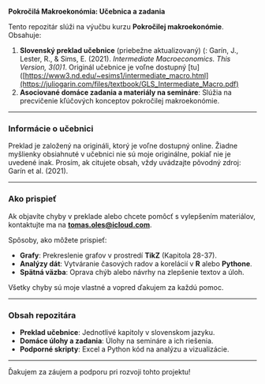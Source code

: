 **Pokročilá Makroekonómia:  Učebnica a zadania**  

Tento repozitár slúži na výučbu kurzu **Pokročilej makroekonómie**. Obsahuje:  
1. **Slovenský preklad učebnice** (priebežne aktualizovaný) (: Garín, J., Lester, R., & Sims, E. (2021). *Intermediate Macroeconomics. This Version, 3(0)1*.  Originál učebnice je voľne dostupný [tu]([https://www3.nd.edu/~esims1/intermediate_macro.html](https://juliogarin.com/files/textbook/GLS_Intermediate_Macro.pdf)
2. **Asociované domáce zadania a materiály na semináre**: Slúžia na precvičenie kľúčových konceptov pokročilej makroekonómie.  

---

### Informácie o učebnici

Preklad je založený na origináli, ktorý je voľne dostupný online. Žiadne myšlienky obsiahnuté v učebnici nie sú moje originálne, pokiaľ nie je uvedené inak. Prosím, ak citujete obsah, vždy uvádzajte pôvodný zdroj: Garín et al. (2021).  

---

### Ako prispieť

Ak objavíte chyby v preklade alebo chcete pomôcť s vylepšením materiálov, kontaktujte ma na **tomas.oles@icloud.com**.  

Spôsoby, ako môžete prispieť:  
- **Grafy**: Prekreslenie grafov v prostredí **TikZ** (Kapitola 28-37).  
- **Analýzy dát**: Vytváranie časových radov a korelácií v **R** alebo **Pythone**.  
- **Spätná väzba**: Oprava chýb alebo návrhy na zlepšenie textov a úloh.  

Všetky chyby sú moje vlastné a vopred ďakujem za každú pomoc.

---

### Obsah repozitára

- **Preklad učebnice**: Jednotlivé kapitoly v slovenskom jazyku.  
- **Domáce úlohy a zadania**: Úlohy na semináre a ich riešenia.
- **Podporné skripty**: Excel a Python kód na analýzu a vizualizácie.  

---

Ďakujem za záujem a podporu pri rozvoji tohto projektu!  

